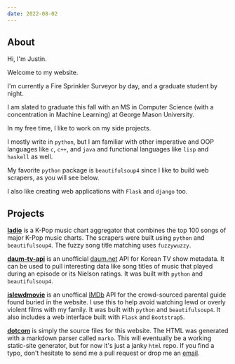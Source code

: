 ```yaml
---
date: 2022-08-02
---
```


## About

Hi, I'm Justin.

Welcome to my website.

I'm currently a Fire Sprinkler Surveyor by day, and a graduate student by night.

I am slated to graduate this fall with an MS in Computer Science (with a concentration in Machine Learning) at George Mason University.

In my free time, I like to work on my side projects.

I mostly write in `python`, but I am familiar with other imperative and OOP languages like `c`, `c++`,  and `java` and functional languages like `lisp` and `haskell` as well.

My favorite `python` package is `beautifulsoup4` since I like to build web scrapers, as you will see below.

I also like creating web applications with `Flask` and `django` too.

## Projects

[**ladio**](https://github.com/shinjustin/ladio)
is a K-Pop music chart aggregator that combines the top 100 songs of major K-Pop music charts.
The scrapers were built using `python` and `beautifulsoup4`.
The fuzzy song title matching uses `fuzzywuzzy`.

[**daum-tv-api**](https://github.com/shinjustin/daum-tv-api)
is an unofficial [daum.net](https://www.daum.net) API for Korean TV show metadata.
It can be used to pull interesting data like song titles of music that played during an episode or its Nielson ratings.
It was built with `python` and `beautifulsoup4`.

[**islewdmovie**](https://github.com/shinjustin/islewdmovie)
is an unoffical [IMDb](https://imdb.com) API for the crowd-sourced parental guide found buried in the website.
I use this to help avoid watching lewd or overly violent films with my family.
It was built with `python` and `beautifulsoup4`.
It also includes a web interface built with `Flask` and `Bootstrap5`.

[**dotcom**](https://github.com/shinjustin/dotcom)
is simply the source files for this website.
The HTML was generated with a markdown parser called `marko`.
This will eventually be a working static-site generator, but for now it's just a janky `html` repo.
If you find a typo, don't hesitate to send me a pull request or drop me an [email](mailto:aloha@shinjustin.com).
